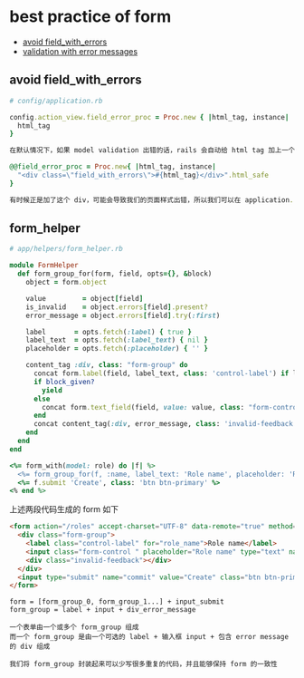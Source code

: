 # best practice of form

- [avoid field_with_errors](https://stackoverflow.com/questions/5267998/rails-3-field-with-errors-wrapper-changes-the-page-appearance-how-to-avoid-t)
- [validation with error messages](https://itnext.io/form-validation-with-error-messages-in-ruby-on-rails-cec36ba3daa9)

## avoid field_with_errors

```ruby
# config/application.rb

config.action_view.field_error_proc = Proc.new { |html_tag, instance| 
  html_tag
}
```

```ruby
在默认情况下，如果 model validation 出错的话，rails 会自动给 html tag 加上一个 div。

@@field_error_proc = Proc.new{ |html_tag, instance| 
  "<div class=\"field_with_errors\">#{html_tag}</div>".html_safe
}

有时候正是加了这个 div，可能会导致我们的页面样式出错，所以我们可以在 application.rb 中重写这个方法，将该功能禁用掉。
```

## form_helper

```ruby
# app/helpers/form_helper.rb

module FormHelper
  def form_group_for(form, field, opts={}, &block)
    object = form.object

    value         = object[field]
    is_invalid    = object.errors[field].present?
    error_message = object.errors[field].try(:first)

    label       = opts.fetch(:label) { true }
    label_text  = opts.fetch(:label_text) { nil }
    placeholder = opts.fetch(:placeholder) { '' }

    content_tag :div, class: "form-group" do
      concat form.label(field, label_text, class: 'control-label') if label
      if block_given?
        yield
      else
        concat form.text_field(field, value: value, class: "form-control #{'is-invalid' if is_invalid }", placeholder: placeholder)
      end
      concat content_tag(:div, error_message, class: 'invalid-feedback')
    end
  end
end
```

```ruby
<%= form_with(model: role) do |f| %>
  <%= form_group_for(f, :name, label_text: 'Role name', placeholder: 'Role name') %>
  <%= f.submit 'Create', class: 'btn btn-primary' %>
<% end %>
```

上述两段代码生成的 form 如下

```html
<form action="/roles" accept-charset="UTF-8" data-remote="true" method="post"><input type="hidden" name="authenticity_token" value="geBn9JDocpOXYJMiOo+Yprd3NZIzcZOlPId0hYcNbHwgpIPOUugZpPfiu+mNzxa3UWDnVAt2K5zy6rhj1Ab3MQ==" />
  <div class="form-group">
    <label class="control-label" for="role_name">Role name</label>
    <input class="form-control " placeholder="Role name" type="text" name="role[name]" id="role_name" />
    <div class="invalid-feedback"></div>
  </div>
  <input type="submit" name="commit" value="Create" class="btn btn-primary" data-disable-with="Create" />
</form>
```

```
form = [form_group_0, form_group_1...] + input_submit
form_group = label + input + div_error_message

一个表单由一个或多个 form_group 组成
而一个 form_group 是由一个可选的 label + 输入框 input + 包含 error message 的 div 组成

我们将 form_group 封装起来可以少写很多重复的代码，并且能够保持 form 的一致性
```
